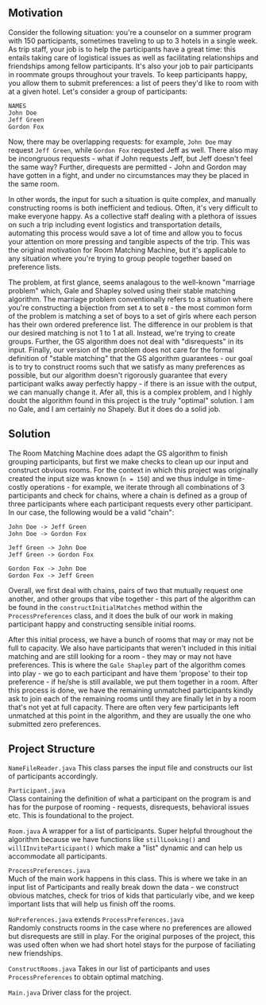 ## Motivation

Consider the following situation: you're a counselor on a summer program with 150 participants, sometimes traveling to up to 3 hotels in a single week. As trip staff, your job is to help the participants have a great time: this entails taking care of logistical issues as well as facilitating relationships and friendships among fellow participants. It's also your job to pair participants in roommate groups throughout your travels. To keep participants happy, you allow them to submit preferences: a list of peers they'd like to room with at a given hotel. Let's consider a group of participants: 

```
NAMES
John Doe
Jeff Green
Gordon Fox
```

Now, there may be overlapping requests: for example, `John Doe` may request `Jeff Green`, while `Gordon Fox` requested Jeff as well. There also may be incongruous requests - what if John requests Jeff, but Jeff doesn't feel the same way? Further, direquests are permitted - John and Gordon may have gotten in a fight, and under no circumstances may they be placed in the same room. 

In other words, the input for such a situation is quite complex, and manually constructing rooms is both inefficient and tedious. Often, it's very difficult to make everyone happy. As a collective staff dealing with a plethora of issues on such a trip including event logistics and transportation details, automating this process would save a lot of time and allow you to focus your attention on more pressing and tangible aspects of the trip. This was the original motivation for Room Matching Machine, but it's applicable to any situation where you're trying to group people together based on preference lists. 

The problem, at first glance, seems analagous to the well-known "marriage problem" which, Gale and Shapley solved using their stable matching algorithm. The marriage problem conventionally refers to a situation where you're constructing a bijection from set `A` to set `B` - the most common form of the problem is matching a set of boys to a set of girls where each person has their own ordered preference list. The difference in our problem is that our desired matching is not 1 to 1 at all. Instead, we're trying to create groups. Further, the GS algorithm does not deal with "disrequests" in its input. Finally, our version of the problem does not care for the formal definition of "stable matching" that the GS algorithm guarantees - our goal is to try to construct rooms such that we satisfy as many preferences as possible, but our algorithm doesn't rigorously guarantee that every participant walks away perfectly happy - if there is an issue with the output, we can manually change it. Afer all, this is a complex problem, and I highly doubt the algorithm found in this project is the truly "optimal" solution. I am no Gale, and I am certainly no Shapely. But it does do a solid job. 

## Solution 

The Room Matching Machine does adapt the GS algorithm to finish grouping participants, but first we make checks to clean up our input and construct obvious rooms. For the context in which this project was originally created the input size was known (`n = 150`) and we thus indulge in time-costly operations - for example, we iterate through all combinations of 3 participants and check for chains, where a chain is defined as a group of three participants where each participant requests every other participant. In our case, the following would be a valid "chain":

```
John Doe -> Jeff Green
John Doe -> Gordon Fox 

Jeff Green -> John Doe 
Jeff Green -> Gordon Fox

Gordon Fox -> John Doe 
Gordon Fox -> Jeff Green
```
Overall, we first deal with chains, pairs of two that mutually request one another, and other groups that vibe together - this part of the algorithm can be found in the `constructInitialMatches` method within the `ProcessPreferences` class, and it does the bulk of our work in making participant happy and constructing sensible initial rooms. 

After this initial process, we have a bunch of rooms that may or may not be full to capacity. We also have participants that weren't included in this initial matching and are still looking for a room - they may or may not have preferences. This is where the `Gale Shapley` part of the algorithm comes into play - we go to each participant and have them 'propose' to their top preference - if he/she is still available, we put them together in a room. After this process is done, we have the remaining unmatched participants kindly ask to join each of the remaining rooms until they are finally let in by a room that's not yet at full capacity. There are often very few participants left unmatched at this point in the algorithm, and they are usually the one who submitted zero preferences.

## Project Structure

`NameFileReader.java` 
This class parses the input file and constructs our list of participants accordingly. 

`Participant.java`    
Class containing the definition of what a participant on the program is and has for the purpose of rooming - requests, disrequests, behavioral issues etc. This is foundational to the project.

`Room.java` 
A wrapper for a list of participants. Super helpful throughout the algorithm because we have functions like `stillLooking()` and `willIInviteParticipant()` which make a "list" dynamic and can help us accommodate all participants. 

`ProcessPreferences.java`  
Much of the main work happens in this class. This is where we take in an input list of Participants and really break down the data - we construct obvious matches, check for trios of kids that particularly vibe, and we keep important lists that will help us finish off the rooms. 

`NoPreferences.java` extends `ProcessPreferences.java`   
Randomly constructs rooms in the case where no preferences are allowed but disrequests are still in play. For the original purposes of the project, this was used often when we had short hotel stays for the purpose of faciliating new friendships.

`ConstructRooms.java`
Takes in our list of participants and uses `ProcessPreferences` to obtain optimal matching.

`Main.java`
Driver class for the project. 
